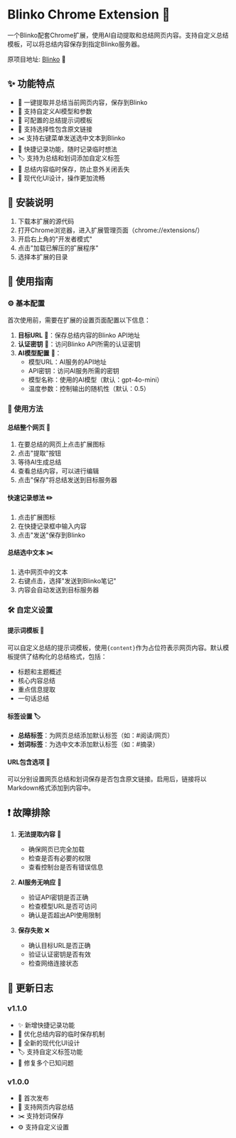 # Blinko Chrome Extension 🚀

一个Blinko配套Chrome扩展，使用AI自动提取和总结网页内容。支持自定义总结模板，可以将总结内容保存到指定Blinko服务器。

原项目地址: [Blinko](https://github.com/blinko-space/blinko) 🔗

## ✨ 功能特点

- 🤖 一键提取并总结当前网页内容，保存到Blinko
- 🎯 支持自定义AI模型和参数
- 📝 可配置的总结提示词模板
- 🔗 支持选择性包含原文链接
- ✂️ 支持右键菜单发送选中文本到Blinko
- 📌 快捷记录功能，随时记录临时想法
- 🏷️ 支持为总结和划词添加自定义标签
- 💾 总结内容临时保存，防止意外关闭丢失
- 🎨 现代化UI设计，操作更加流畅

## 🔧 安装说明

1. 下载本扩展的源代码
2. 打开Chrome浏览器，进入扩展管理页面（chrome://extensions/）
3. 开启右上角的"开发者模式"
4. 点击"加载已解压的扩展程序"
5. 选择本扩展的目录

## 📖 使用指南

### ⚙️ 基本配置

首次使用前，需要在扩展的设置页面配置以下信息：

1. **目标URL** 🎯：保存总结内容的Blinko API地址
2. **认证密钥** 🔑：访问Blinko API所需的认证密钥
3. **AI模型配置** 🤖：
   - 模型URL：AI服务的API地址
   - API密钥：访问AI服务所需的密钥
   - 模型名称：使用的AI模型（默认：gpt-4o-mini）
   - 温度参数：控制输出的随机性（默认：0.5）

### 🚀 使用方法

#### 总结整个网页 📄

1. 在要总结的网页上点击扩展图标
2. 点击"提取"按钮
3. 等待AI生成总结
4. 查看总结内容，可以进行编辑
5. 点击"保存"将总结发送到目标服务器

#### 快速记录想法 ✏️

1. 点击扩展图标
2. 在快捷记录框中输入内容
3. 点击"发送"保存到Blinko

#### 总结选中文本 ✂️

1. 选中网页中的文本
2. 右键点击，选择"发送到Blinko笔记"
3. 内容会自动发送到目标服务器

### 🛠️ 自定义设置

#### 提示词模板 📝

可以自定义总结的提示词模板，使用`{content}`作为占位符表示网页内容。默认模板提供了结构化的总结格式，包括：
- 标题和主题概述
- 核心内容总结
- 重点信息提取
- 一句话总结

#### 标签设置 🏷️

- **总结标签**：为网页总结添加默认标签（如：#阅读/网页）
- **划词标签**：为选中文本添加默认标签（如：#摘录）

#### URL包含选项 🔗

可以分别设置网页总结和划词保存是否包含原文链接。启用后，链接将以Markdown格式添加到内容中。

## ❗ 故障排除

1. **无法提取内容** 🚫
   - 确保网页已完全加载
   - 检查是否有必要的权限
   - 查看控制台是否有错误信息

2. **AI服务无响应** 🤖
   - 验证API密钥是否正确
   - 检查模型URL是否可访问
   - 确认是否超出API使用限制

3. **保存失败** ❌
   - 确认目标URL是否正确
   - 验证认证密钥是否有效
   - 检查网络连接状态

## 🔄 更新日志

### v1.1.0
- ✨ 新增快捷记录功能
- 🔄 优化总结内容的临时保存机制
- 🎨 全新的现代化UI设计
- 🏷️ 支持自定义标签功能
- 🐛 修复多个已知问题

### v1.0.0
- 🚀 首次发布
- 📄 支持网页内容总结
- ✂️ 支持划词保存
- ⚙️ 支持自定义设置